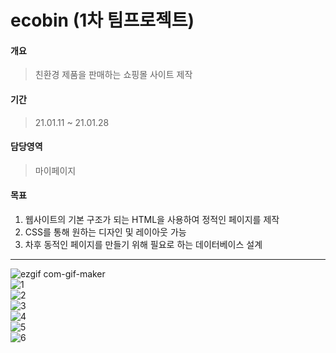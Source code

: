# ecobin (1차 팀프로젝트)
#### 개요
> 친환경 제품을 판매하는 쇼핑몰 사이트 제작
#### 기간
> 21.01.11 ~ 21.01.28
#### 담당영역
> 마이페이지
#### 목표
1. 웹사이트의 기본 구조가 되는 HTML을 사용하여 정적인 페이지를 제작
2. CSS를 통해 원하는 디자인 및 레이아웃 가능
3. 차후 동적인 페이지를 만들기 위해 필요로 하는 데이터베이스 설계

___
![ezgif com-gif-maker](https://user-images.githubusercontent.com/68735491/106357800-9fd27900-634b-11eb-8368-363312bf8b70.gif)<br>
![1](https://user-images.githubusercontent.com/68735491/106358086-4d925780-634d-11eb-969e-3881e4222549.PNG)<br>
![2](https://user-images.githubusercontent.com/68735491/106358085-4d925780-634d-11eb-88bf-d82dc8687a2e.PNG)<br>
![3](https://user-images.githubusercontent.com/68735491/106358083-4cf9c100-634d-11eb-8b63-128d49b399e8.PNG)<br>
![4](https://user-images.githubusercontent.com/68735491/106358082-4c612a80-634d-11eb-96b3-2359e81f4c43.PNG)<br>
![5](https://user-images.githubusercontent.com/68735491/106358081-4b2ffd80-634d-11eb-97da-50db9f34cb32.PNG)<br>
![6](https://user-images.githubusercontent.com/68735491/106358087-4e2aee00-634d-11eb-8a69-3e00ed95fa06.PNG)<br>
